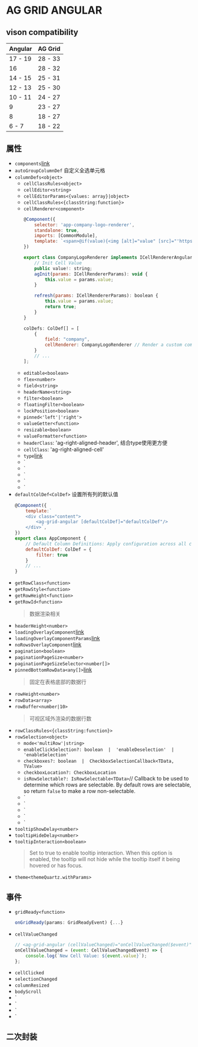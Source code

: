 # AG GRID ANGULAR
## vison compatibility

|Angular|AG Grid|
|---|---|
|17 - 19	|28 - 33|
|16	|28 - 32|
|14 - 15	|25 - 31|
|12 - 13	|25 - 30|
|10 - 11	|24 - 27|
|9	|23 - 27|
|8	|18 - 27|
|6 - 7	|18 - 22|
## 属性
- `components`[link](https://www.ag-grid.com/angular-data-grid/components/#registering-custom-components)
- `autoGroupColumnDef` 自定义全选单元格
- `columnDefs<object>`
    - `cellClassRules<object>`
    - `cellEditor<string>`
    - `cellEditorParams<{values: array}|object>`
    - `cellClassRules<{classString:function}>`
    - `cellRenderer<component>`
        ```js
        @Component({
            selector: 'app-company-logo-renderer',
            standalone: true,
            imports: [CommonModule],
            template: `<span>@if(value){<img [alt]="value" [src]="'https://www.ag-grid.com/example-assets/space-company-logos/' + value.toLowerCase() + '.png'" /> <p>{{ value }}</p>}</span>`,
        })

        export class CompanyLogoRenderer implements ICellRendererAngularComp {
            // Init Cell Value
            public value!: string;
            agInit(params: ICellRendererParams): void {
                this.value = params.value;
            }

            refresh(params: ICellRendererParams): boolean {
                this.value = params.value;
                return true;
            }
        }

        colDefs: ColDef[] = [
            {
                field: "company",
                cellRenderer: CompanyLogoRenderer // Render a custom component
            }
            // ...
        ];
        ```
    - `editable<boolean>`
    - `flex<number>`
    - `field<string>`
    - `headerName<string>`
    - `filter<boolean>`
    - `floatingFilter<boolean>`
    - `lockPosition<boolean>`
    - `pinned<'left'|'right'>`
    - `valueGetter<function>`
    - `resizable<boolean>`
    - `valueFormatter<function>`
    - `headerClass`: 'ag-right-aligned-header', 结合type使用更方便
    - `cellClass`: 'ag-right-aligned-cell'
    - `type`[link](https://www.ag-grid.com/archive/27.3.0/angular-data-grid/column-definitions/#default-column-definitions)
    - `
    - `
    - `
    - `
    - `
- `defaultColDef<ColDef>` 设置所有列的默认值
    ```js
    @Component({
        template:`
        <div class="content">
            <ag-grid-angular [defaultColDef]="defaultColDef"/>
        </div>`,
    })
    export class AppComponent {
        // Default Column Definitions: Apply configuration across all columns
        defaultColDef: ColDef = {
            filter: true
        }
        // ...
    }
    ```
- `getRowClass<function>`
- `getRowStyle<function>`
- `getRowHeight<function>`
- `getRowId<function>`
    > 数据渲染相关
- `headerHeight<number>`
- `loadingOverlayComponent`[link](https://www.ag-grid.com/angular-data-grid/overlays/)
- `loadingOverlayComponentParams`[link](https://www.ag-grid.com/angular-data-grid/overlays/)
- `noRowsOverlayComponent`[link](https://www.ag-grid.com/angular-data-grid/overlays/)
- `pagination<boolean>`
- `paginationPageSize<number>`
- `paginationPageSizeSelector<number[]>`
- `pinnedBottomRowData<any[]>`[link](https://www.ag-grid.com/angular-data-grid/row-pinning/)
    > 固定在表格底部的数据行
- `rowHeight<number>`
- `rowData<array>`
- `rowBuffer<number|10>`
    > 可视区域外渲染的数据行数
- `rowClassRules<{classString:function}>`
- `rowSelection<object>`
    - `mode<'multiRow'|string>`
    - `enableClickSelection?: boolean  |  'enableDeselection'  |  'enableSelection'`
    - `checkboxes?: boolean  |  CheckboxSelectionCallback<TData, TValue>`
    - `checkboxLocation?: CheckboxLocation`
    - `isRowSelectable?: IsRowSelectable<TData>`// Callback to be used to determine which rows are selectable. By default rows are selectable, so return `false` to make a row non-selectable.
    - `
    - `
    - `
    - `
    - `
- `tooltipShowDelay<number>`
- `tooltipHideDelay<number>`
- `tooltipInteraction<boolean>`
    > Set to true to enable tooltip interaction. When this option is enabled, the tooltip will not hide while the tooltip itself it being hovered or has focus.
- `theme<themeQuartz.withParams>`

## 事件
- `gridReady<function>`
    ```js
    onGridReady(params: GridReadyEvent) {...}
    ```
- `cellValueChanged`
    ```js
    // <ag-grid-angular (cellValueChanged)="onCellValueChanged($event)"/>
    onCellValueChanged = (event: CellValueChangedEvent) => {
        console.log(`New Cell Value: ${event.value}`);
    };
    ```
- `cellClicked`
- `selectionChanged`
- `columnResized`
- `bodyScroll`
- `
- `
- `
- `

## 二次封装